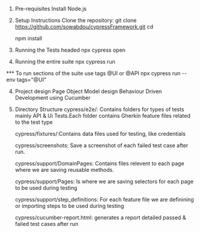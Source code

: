 1.  Pre-requisites
    Install Node.js

2.  Setup Instructions
    Clone the repository:
    git clone https://github.com/sowabdou/cypressFramework.git
    cd <project-directory>

    npm install

3.  Running the Tests headed
    npx cypress open

4.  Running the entire suite
    npx cypress run

\*\*\* To run sections of the suite use tags @UI or @API
npx cypress run --env tags="@UI"

4.  Project design
    Page Object Model design
    Behaviour Driven Development using Cucumber

5.  Directory Structure
    cypress/e2e/: Contains folders for types of tests mainly API & Ui Tests.Each folder contains Gherkin feature files related to the test type

    cypress/fixtures/:Contains data files used for testing, like credentials
    
    cypress/screenshots: Save a screenshot of each failed test case after run.
    
    cypress/support/DomainPages: Contains files relevent to each page where we are saving reusable methods.
    
    cypress/support/Pages: Is where we are saving selectors for each page to be used during testing
    
    cypress/support/step_definitions: For each feature file we are definining or importing steps to be used during testing
    
    cypress/cucumber-report.html: generates a report detailed passed & failed test cases after run
